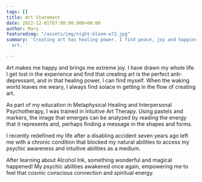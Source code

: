 ```yaml
---
tags: []
title: Art Statement
date: 2022-12-01T07:00:00.000+00:00
author: Mary
featuredimg: "/assets/img/night-bloom-w72.jpg"
summary: 'Creating art has healing power. I find peace, joy and happiness in creating
  art. '

---
```

Art makes me happy and brings me extreme joy. I have drawn my whole life. I get lost in the experience and find that creating art is the perfect anti-depressant, and in that healing power, I can find myself. When the waking world leaves me weary, I always find solace in getting in the flow of creating art.

As part of my education in Metaphysical Healing and Interpersonal Psychotherapy,      I was trained in Intuitive Art Therapy. Using pastels and markers, the image that emerges can be analyzed by reading the energy that it represents and, perhaps finding a message in the shapes and forms. 

I recently redefined my life after a disabling accident seven years ago left me with a chronic condition that blocked my natural abilities to access my psychic awareness and intuitive abilities as a medium.

After learning about Alcohol Ink, something wonderful and magical happened! My psychic abilities awakened once again, empowering me to feel that cosmic conscious connection and spiritual energy.